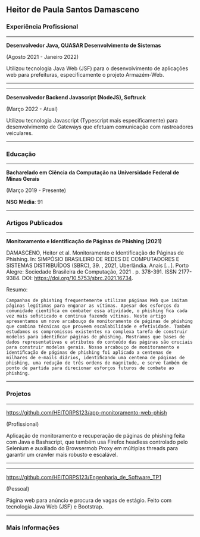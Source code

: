 ## Heitor de Paula Santos Damasceno

### Experiência Profissional
_______________________________________
**Desenvolvedor Java, QUASAR Desenvolvimento de Sistemas**

(Agosto 2021 - Janeiro 2022)

Utilizou tecnologia Java Web (JSF) para o desenvolvimento de aplicações web para prefeituras,
especificamente o projeto Armazém-Web.
_______________________________________
_______________________________________
**Desenvolvedor Backend Javascript (NodeJS), Softruck**

(Março 2022 - Atual)

Utilizou tecnologia Javascript (Typescript mais especificamente) para desenvolvimento de Gateways que efetuam comunicação com rastreadores veiculares.
_______________________________________

### Educação
_______________________________________
**Bacharelado em Ciência da Computação na Universidade Federal de Minas Gerais** 

(Março 2019 - Presente)

**NSG Média**: 91
_______________________________________
### Artigos Publicados
_______________________________________
**Monitoramento e Identificação de Páginas de Phishing (2021)**

DAMASCENO, Heitor et al. Monitoramento e Identificação de Páginas de Phishing. In: SIMPÓSIO BRASILEIRO DE REDES DE COMPUTADORES E SISTEMAS DISTRIBUÍDOS (SBRC), 39. , 2021, Uberlândia. Anais [...]. Porto Alegre: Sociedade Brasileira de Computação, 2021 . p. 378-391. ISSN 2177-9384. DOI: https://doi.org/10.5753/sbrc.2021.16734. 

Resumo:
```
Campanhas de phishing frequentemente utilizam páginas Web que imitam páginas legítimas para enganar as vítimas. Apesar dos esforços da comunidade cientíﬁca em combater essa atividade, o phishing ﬁca cada vez mais soﬁsticado e continua fazendo vítimas. Neste artigo apresentamos um novo arcabouço de monitoramento de páginas de phishing que combina técnicas que proveem escalabilidade e efetividade. Também estudamos os compromissos existentes na complexa tarefa de construir modelos para identiﬁcar páginas de phishing. Mostramos que bases de dados representativas e atributos do conteúdo das páginas são cruciais para construir modelos gerais. Nosso arcabouço de monitoramento e identiﬁcação de páginas de phishing foi aplicado a centenas de milhares de e-mails diários, identiﬁcando uma centena de páginas de phishing, uma redução de três ordens de magnitude, e serve também de ponto de partida para direcionar esforços futuros de combate ao phishing.
```
_______________________________________

### Projetos
_______________________________________
https://github.com/HEITORPS123/app-monitoramento-web-phish

(Profissional)

Aplicação de monitoramento e recuperação de páginas de phishing feita com Java e Bashscript, que também usa Firefox headless controlado pelo Selenium e auxiliado do Browsermob Proxy em múltiplas threads para garantir um crawler mais robusto e escalável.
_______________________________________
_______________________________________
https://github.com/HEITORPS123/Engenharia_de_Software_TP1

(Pessoal)

Página web para anúncio e procura de vagas de estágio. Feito com tecnologia Java Web (JSF) e Bootstrap.
_______________________________________
### Mais Informações

